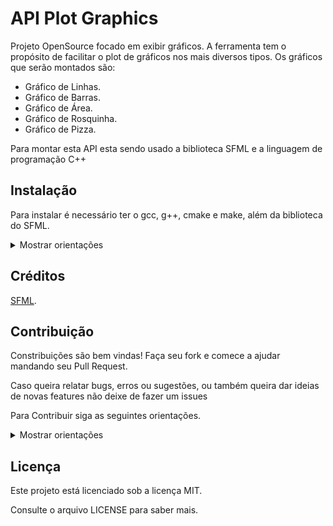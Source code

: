 # API Plot Graphics

Projeto OpenSource focado em exibir gráficos. A ferramenta tem o propósito de facilitar o plot de gráficos nos mais diversos tipos. Os gráficos que serão montados são:

 - Gráfico de Linhas.
 - Gráfico de Barras.
 - Gráfico de Área.
 - Gráfico de Rosquinha.
 - Gráfico de Pizza.

Para montar esta API esta sendo usado a biblioteca SFML e a linguagem de programação C++

## Instalação

Para instalar é necessário ter o gcc, g++, cmake e make, além da biblioteca do SFML.

<details><summary>Mostrar orientações</summary>

**Veja se ao instalar a versão do SFML é a 2.5.1, pois é a versão que estou usando no projeto.**

**Instalação no Linux baseado em Debian:**
```
sudo apt install build-essential cmake libsfml-dev
```

Para instalar as dependências do projeto no Windows tem alguns tutoriais no YouTube para instalar o gcc, g++, cmake e make.

Tem dois tutoriais que recomendo para fazer a instalação, são do site Terminal Root:
 - [Como Instalar GCC/G++ MinGW no Windows](https://terminalroot.com.br/2022/12/como-instalar-gcc-gpp-mingw-no-windows.html).
 = [Como Compilar Seus Jogos em SFML com GCC MinGW no Windows](https://terminalroot.com.br/2023/03/como-compilar-seus-jogos-em-sfml-com-gcc-mingw-no-windows.html).

Após realizar a instalação das dependências, faça os seguintes passos:

```
git clone https://github.com/lucasfturos/API_PlotGraph.git
cd API_PlotGraph
mkdir build && cd build
cmake ..
make
```

E para testar é só colocar:
```
./PlotGraph Barra
```

</details>

## Créditos

[SFML](https://www.sfml-dev.org/).

## Contribuição

Constribuições são bem vindas! Faça seu fork e comece a ajudar mandando seu Pull Request.

Caso queira relatar bugs, erros ou sugestões, ou também queira dar ideias de novas features não deixe de fazer um issues

Para Contribuir siga as seguintes orientações.

<details><summary>Mostrar orientações</summary>

Caso tenha feito fork para contribuir com o projeto, faça os seguintes passos:

```
git clone --recursive https://github.com/<seu usuário do GitHub>/API_PlotGraph.git
git remote add upstream https://github.com/lucasfturos/API_PlotGraph.git
```

E crie seu branch com o nome do seu usuário:
```
git checkout -b seu_usuario
```

Antes de começar a contruibuir, é necessário reiniciar o número de commits na sua máquina. Faça o seguinte:
```
git remote update
git reset upstream/master --hard
git push origin seu_usuario --force
```

Assim seu repositório que foi feito o fork será atualizado.

</details>

## Licença

Este projeto está licenciado sob a licença MIT.

Consulte o arquivo LICENSE para saber mais.
